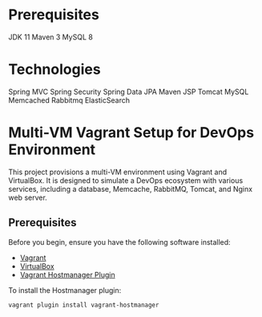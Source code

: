 # Prerequisites
JDK 11
Maven 3
MySQL 8

# Technologies 
Spring MVC
Spring Security
Spring Data JPA
Maven
JSP
Tomcat
MySQL
Memcached
Rabbitmq
ElasticSearch

# Multi-VM Vagrant Setup for DevOps Environment

This project provisions a multi-VM environment using Vagrant and VirtualBox. It is designed to simulate a DevOps ecosystem with various services, including a database, Memcache, RabbitMQ, Tomcat, and Nginx web server.

## Prerequisites

Before you begin, ensure you have the following software installed:

- [Vagrant](https://www.vagrantup.com/)
- [VirtualBox](https://www.virtualbox.org/)
- [Vagrant Hostmanager Plugin](https://github.com/devopsgroup-io/vagrant-hostmanager)

To install the Hostmanager plugin:
```bash
vagrant plugin install vagrant-hostmanager

